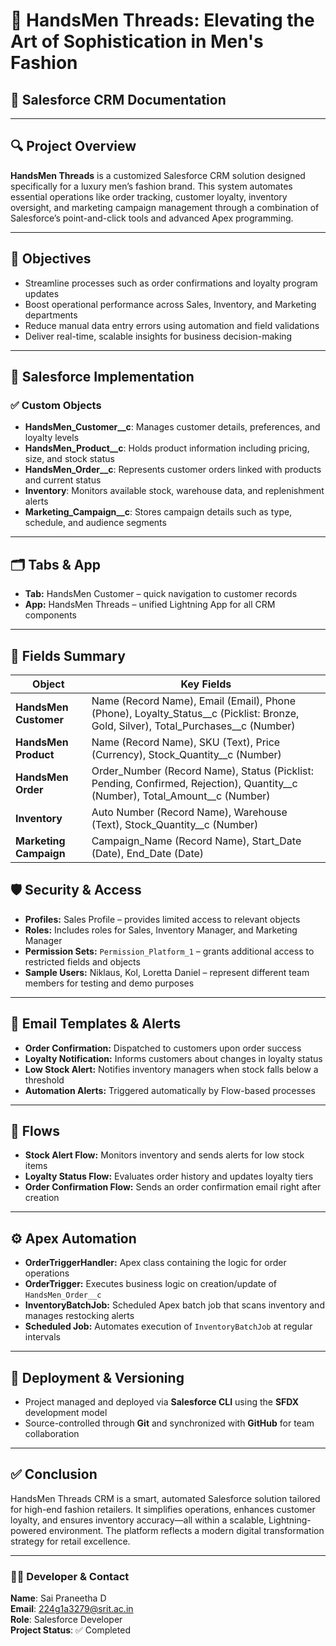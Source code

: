 # 👔 HandsMen Threads: Elevating the Art of Sophistication in Men's Fashion

## 📘 Salesforce CRM Documentation

---

## 🔍 **Project Overview**

**HandsMen Threads** is a customized Salesforce CRM solution designed specifically for a luxury men’s fashion brand. This system automates essential operations like order tracking, customer loyalty, inventory oversight, and marketing campaign management through a combination of Salesforce’s point-and-click tools and advanced Apex programming.

---

## 🎯 **Objectives**

* Streamline processes such as order confirmations and loyalty program updates
* Boost operational performance across Sales, Inventory, and Marketing departments
* Reduce manual data entry errors using automation and field validations
* Deliver real-time, scalable insights for business decision-making

---

## 🧩 **Salesforce Implementation**

### ✅ **Custom Objects**

* **HandsMen\_Customer\_\_c**: Manages customer details, preferences, and loyalty levels
* **HandsMen\_Product\_\_c**: Holds product information including pricing, size, and stock status
* **HandsMen\_Order\_\_c**: Represents customer orders linked with products and current status
* **Inventory**: Monitors available stock, warehouse data, and replenishment alerts
* **Marketing\_Campaign\_\_c**: Stores campaign details such as type, schedule, and audience segments

---

## 🗂️ **Tabs & App**

* **Tab:** HandsMen Customer – quick navigation to customer records
* **App:** HandsMen Threads – unified Lightning App for all CRM components

---

## 🧾 **Fields Summary**
| **Object**             | **Key Fields**                                                                                                                          |
| ---------------------- | --------------------------------------------------------------------------------------------------------------------------------------- |
| **HandsMen Customer**  | Name (Record Name), Email (Email), Phone (Phone), Loyalty\_Status\_\_c (Picklist: Bronze, Gold, Silver), Total\_Purchases\_\_c (Number) |
| **HandsMen Product**   | Name (Record Name), SKU (Text), Price (Currency), Stock\_Quantity\_\_c (Number)                                                         |
| **HandsMen Order**     | Order\_Number (Record Name), Status (Picklist: Pending, Confirmed, Rejection), Quantity\_\_c (Number), Total\_Amount\_\_c (Number)      |
| **Inventory**          | Auto Number (Record Name), Warehouse (Text), Stock\_Quantity\_\_c (Number)                                                              |
| **Marketing Campaign** | Campaign\_Name (Record Name), Start\_Date (Date), End\_Date (Date)                                                                      |


## 🛡️ **Security & Access**

* **Profiles:** Sales Profile – provides limited access to relevant objects
* **Roles:** Includes roles for Sales, Inventory Manager, and Marketing Manager
* **Permission Sets:** `Permission_Platform_1` – grants additional access to restricted fields and objects
* **Sample Users:** Niklaus, Kol, Loretta Daniel – represent different team members for testing and demo purposes

---

## 📧 **Email Templates & Alerts**

* **Order Confirmation:** Dispatched to customers upon order success
* **Loyalty Notification:** Informs customers about changes in loyalty status
* **Low Stock Alert:** Notifies inventory managers when stock falls below a threshold
* **Automation Alerts:** Triggered automatically by Flow-based processes

---

## 🔄 **Flows**

* **Stock Alert Flow:** Monitors inventory and sends alerts for low stock items
* **Loyalty Status Flow:** Evaluates order history and updates loyalty tiers
* **Order Confirmation Flow:** Sends an order confirmation email right after creation

---

## ⚙️ **Apex Automation**

* **OrderTriggerHandler:** Apex class containing the logic for order operations
* **OrderTrigger:** Executes business logic on creation/update of `HandsMen_Order__c`
* **InventoryBatchJob:** Scheduled Apex batch job that scans inventory and manages restocking alerts
* **Scheduled Job:** Automates execution of `InventoryBatchJob` at regular intervals

---

## 🚀 **Deployment & Versioning**

* Project managed and deployed via **Salesforce CLI** using the **SFDX** development model
* Source-controlled through **Git** and synchronized with **GitHub** for team collaboration

---

## ✅ **Conclusion**

HandsMen Threads CRM is a smart, automated Salesforce solution tailored for high-end fashion retailers. It simplifies operations, enhances customer loyalty, and ensures inventory accuracy—all within a scalable, Lightning-powered environment. The platform reflects a modern digital transformation strategy for retail excellence.



---

### 👨‍💻 Developer & Contact  
**Name**: Sai Praneetha D  
**Email**: 224g1a3279@srit.ac.in  
**Role**: Salesforce Developer  
**Project Status**: ✅ Completed  
